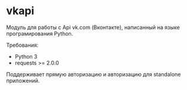 # vkapi
Модуль для работы с Api vk.com (Вконтакте), написанный на языке програмирования Python.

Требования:
* Python 3
* requests >= 2.0.0

Поддерживает прямую авторизацию и авторизацию для standalone приложений. 
